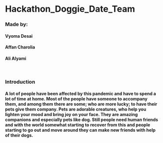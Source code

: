 # Hackathon_Doggie_Date_Team

### Made by:
#### Vyoma Desai
#### Affan Charolia
#### Ali Alyami
</br>

### Introduction
#### A lot of people have been affected by this pandemic and have to spend a lot of time at home. Most of the people have someone to accompany them, and among them there are some; who are  more lucky; to have their pets give them company. Pets are adorable creatures, who help you lighten your mood and bring joy on your face. They are amazing companions and especially pets like dog. Still people need human friends and with the world somewhat starting to recover from this and people starting to go out and move around they can make new friends with help of their dogs.
